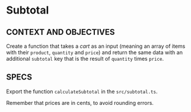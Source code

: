 # Subtotal

## CONTEXT AND OBJECTIVES

Create a function that takes a _cart_ as an input (meaning an array of items with their `product`, `quantity` and `price`)
and return the same data with an additional `subtotal` key that is the result of `quantity` times `price`.

## SPECS

Export the function `calculateSubtotal` in the `src/subtotal.ts`.

Remember that prices are in cents, to avoid rounding errors.
